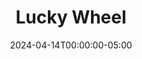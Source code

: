 ---
layout: ext_single
title: Lucky Wheel
slug: lucky-wheel
desc: Create, modify and control Lucky Wheel overlay straight from SAMMI
category: games
date: '2024-04-14T00:00:00-05:00'
permalink: extensions/games/:slug
download_url: https://christinak.itch.io/sammi-lucky-wheel
developer_name: Christina K.
developer_url: https://christinak.itch.io
icon_local: lucky_wheel.png
trailer: https://www.youtube.com/embed/9SVEu6LsKss
screenshots_local: lucky_wheel_ss.png, lucky_wheel_ss2.png, lucky_wheel_ss3.png, lucky_wheel_ss4.png
version: 2.0
sammi_version: 2024.1.1
platform: Any
overview: |
    **Create, modify and control your Lucky Wheel overlay in OBS straight from SAMMI! Very easy setup and use!**

    Set up your own wheel in a few easy steps! Supports multiple wheels.

    #### ​Features at a glance
    - **Create wheels** via friendly interface in Bridge or via SAMMI commands, including prepulated wheels with equal chances from an array of all possible rewards
    - **Use plain text or images** for wheel segments
    - **Show, spin and stop the wheel** and get the winning reward in SAMMI 
    - **Modify wheels** and their rewards on the fly​
    - **NEW:** Duplicate an existing wheel 
    - **NEW:** Shuffle wheel rewards 
    - **NEW:** Balance wheel reward chances
       
    
    **Control your wheel directly from SAMMI Deck**  
    You can load, spin and stop spinning the wheel with one press of a button in your SAMMI Deck or add your own chat triggers, so that your mods can control it too! 
    The winning reward's name will be automatically saved into a variable in your SAMMI. 

    [video](https://www.youtube.com/embed/PtQNkoSRJmU)[/video]

    **Customize it!**  
    You can have a simple text based wheel with randomly generated segment colors each time you load it. 

    Or... you can choose a color for each segment.

    [video](https://www.youtube.com/embed/c9--Iq0hAnI)[/video]

    And... you can use an image for each segment instead of text! There are also a few different animations available! 

    [video](https://www.youtube.com/embed/jIQOc3VaZJM)[/video]

    Give you viewers the power to increase the reward chances! Can be activated through chat or channel points redeems! 

    [video](https://www.youtube.com/embed/XfrQP3UpJzo)[/video]
setup_url: https://docs.christinak.ca/docs/extensions/lucky-wheel#setup
privacy_collect: false
---